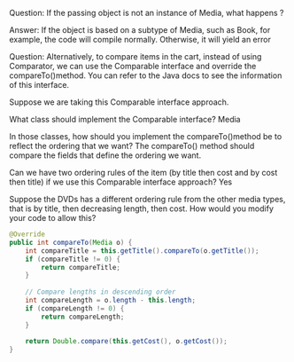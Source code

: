 Question: If the passing object is not an instance of Media, what happens ?

Answer: If the object is based on a subtype of Media, such as Book, for example, the code will compile normally. Otherwise, it will yield an error

Question: Alternatively, to compare items in the cart, instead of using Comparator, we can use the Comparable interface and override the compareTo()method. You can refer to the Java docs to see the information of this interface.  

Suppose we are taking this Comparable interface approach. 

What class should implement the Comparable interface? 
Media

In those classes, how should you implement the compareTo()method be to reflect the ordering that we want? 
The compareTo() method should compare the fields that define the ordering we want.

Can we have two ordering rules of the item (by title then cost and by cost then title) if we use this Comparable interface approach? 
Yes

Suppose the DVDs has a different ordering rule from the other media types, that is by title, then decreasing length, then cost. How would you modify your code to allow this? 

```java
@Override
public int compareTo(Media o) {
    int compareTitle = this.getTitle().compareTo(o.getTitle());
    if (compareTitle != 0) {
        return compareTitle;    
    }  
    
    // Compare lengths in descending order
    int compareLength = o.length - this.length;
    if (compareLength != 0) {
        return compareLength;
    }
    
    return Double.compare(this.getCost(), o.getCost());     
}      
```